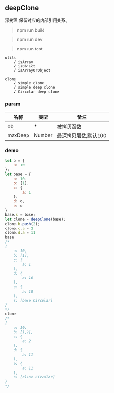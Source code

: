 ## deepClone

深拷贝 保留对应的内部引用关系。

> npm run build

> npm run dev

> npm run test

    utils
        √ isArray
        √ isObject
        √ isArrayOrObject
        
    clone
        √ simple clone
        √ simple deep clone
        √ Circular deep clone

### param

|名称 |类型 |备注 |
|---|---|---|
| obj|*| 被拷贝函数|
| maxDeep|Number| 最深拷贝层数,默认100|

### demo

```js
let o = {
    a: 10
};
let base = {
    a: 10,
    b: [1],
    c: {
        a: 1
    },
    d: o,
    e: o
}
base.s = base;
let clone = deepClone(base);
clone.b.push(2);
clone.c.a = 2
clone.d.a = 11
base 
/*
{
    a: 10,
    b: [1],
    c: {
        a: 1
    },
    d: {
        a: 10
    },
    e: {
        a: 10
    },
    s: [base Circular]
}
*/
clone
/*
{
    a: 10,
    b: [1,2],
    c: {
        a: 2
    },
    d: {
        a: 11
    },
    e: {
        a: 11
    },
    s: [clone Circular]
}
*/
```